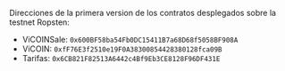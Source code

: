 Direcciones de la primera version de los contratos desplegados sobre la testnet Ropsten:
- ViCOINSale:  `0x600BF58ba54Fb0DC15411B7a68D68f5058BF908A`
- ViCOIN: `0xfF76E3f2510e19F0A38300854428380128fca09B`
- Tarifas: `0x6CB821F82513A6442c4Bf9Eb3CE8128F96DF431E`
